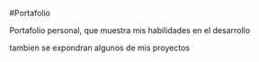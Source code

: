 #Portafolio 

Portafolio personal, que muestra mis habilidades en el desarrollo

tambien se expondran algunos de mis proyectos